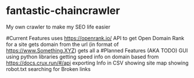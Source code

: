 # fantastic-chaincrawler
My own crawler to make my SEO life easier

#Current Features
 uses https://openrank.io/ API to get Open Domain Rank for a site
 gets domain from the url (in format of https://www.Something.XYZ)
 gets all a
#Planned Features (AKA TODO)
GUI using python libraries
getting speed info on domain based from https://docs.crux.run/#/api
exporting Info in CSV
showing site map
showing robot.txt
searching for Broken links


